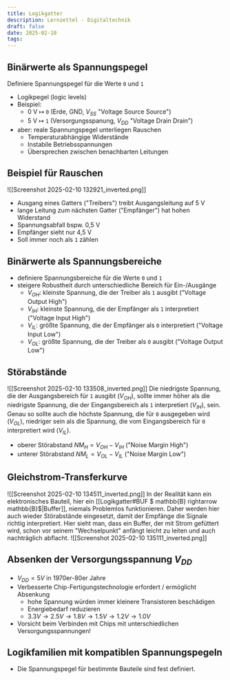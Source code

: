 ```yaml
---
title: Logikgatter
description: Lernzettel - Digitaltechnik
draft: false
date: 2025-02-10
tags:
---
```

## Binärwerte als Spannungspegel
Definiere Spannungspegel für die Werte `0` und `1`
- Logikpegel (logic levels)
- Beispiel:
	- 0 V $\mapsto$ `0` (Erde, GND, $V_{SS}$ "Voltage Source Source")
	- 5 V $\mapsto$ `1` (Versorgungsspanung, $V_{DD}$ "Voltage Drain Drain")
- aber: reale Spannungspegel unterliegen Rauschen
	- Temperaturabhängige Widerstände
	- Instabile Betriebsspannungen
	- Übersprechen zwischen benachbarten Leitungen

## Beispiel für Rauschen
![[Screenshot 2025-02-10 132921_inverted.png]]
- Ausgang eines Gatters ("Treibers") treibt Ausgangsleitung auf 5 V
- lange Leitung zum nächsten Gatter ("Empfänger") hat hohen Widerstand
- Spannungsabfall bspw.  0,5 V
- Empfänger sieht nur 4,5 V
- Soll immer noch als `1` zählen

## Binärwerte als Spannungsbereiche
- definiere Spannungsbereiche für die Werte `0` und `1` 
- steigere Robustheit durch unterschiedliche Bereich für Ein-/Ausgänge
	- $V_{OH}$: kleinste Spannung, die der Treiber als `1` ausgibt ("Voltage Output High")
	- $V_{IH}$: kleinste Spannung, die der Empfänger als `1` interpretiert ("Voltage Input High")
	- $V_{IL}$: größte Spannung, die der Empfänger als `0` interpretiert ("Voltage Input Low")
	- $V_{OL}$: größte Spannung, die der Treiber als `0` ausgibt ("Voltage Output Low")

## Störabstände
![[Screenshot 2025-02-10 133508_inverted.png]]
Die niedrigste Spannung, die der Ausgangsbereich für `1` ausgibt ($V_{OH}$), sollte immer höher als die niedrigste Spannung, die der Eingangsbereich als `1` interpretiert ($V_{IH}$), sein. Genau so sollte auch die höchste Spannung, die für `0` ausgegeben wird ($V_{OL}$), niedriger sein als die Spannung, die vom Eingangsbereich für `0` interpretiert wird ($V_{IL}$).

- oberer Störabstand $NM_H = V_{OH}-V_{IH}$ ("Noise Margin High")
- unterer Störabstand $NM_L=V_{OL}-V_{IL}$ ("Noise Margin Low")

## Gleichstrom-Transferkurve
![[Screenshot 2025-02-10 134511_inverted.png]]
In der Realität kann ein elektronisches Bauteil, hier ein [[Logikgatter#BUF $ mathbb{B} rightarrow mathbb{B}$|Buffer]], niemals Problemlos funktionieren. Daher werden hier auch wieder Störabstände eingesetzt, damit der Empfänge die Signale richtig interpretiert. Hier sieht man, dass ein Buffer, der mit Strom gefüttert wird, schon vor seinem "Wechselpunkt" anfängt leicht zu leiten und auch nachträglich abflacht.
![[Screenshot 2025-02-10 135111_inverted.png]]
## Absenken der Versorgungsspannung $V_{DD}$
- $V_{DD}=5V$ in 1970er-80er Jahre
- Verbesserte Chip-Fertigungstechnologie erfordert / ermöglicht Absenkung
	- hohe Spannung würden immer kleinere Transistoren beschädigen
	- Energiebedarf reduzieren
	- $3.3V\rightarrow2.5V\rightarrow1.8V\rightarrow1.5V\rightarrow1.2V\rightarrow1.0V$
- Vorsicht beim Verbinden mit Chips mit unterschiedlichen Versorgungsspannungen!

## Logikfamilien mit kompatiblen Spannungspegeln
- Die Spannungspegel für bestimmte Bauteile sind fest definiert.
